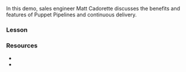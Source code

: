 In this demo, sales engineer Matt Cadorette discusses the benefits and features of Puppet Pipelines and continuous delivery. 

### Lesson




### Resources
*
*